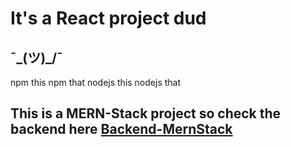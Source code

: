 # It's a React project dud  
## ¯\_(ツ)_/¯
npm this npm that
nodejs this nodejs that
## This is a MERN-Stack project so check the backend here [Backend-MernStack](https://github.com/lynhmo/BackEnd_KichBan)
